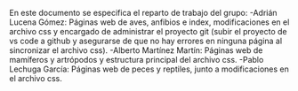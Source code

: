 En este documento se especifica el reparto de trabajo del grupo:
-Adrián Lucena Gómez: Páginas web de aves, anfibios e index, modificaciones en el archivo css y encargado de administrar el proyecto git (subir el proyecto de vs code a github y asegurarse de que no hay errores en ninguna página al sincronizar el archivo css).
-Alberto Martínez Martín: Páginas web de mamíferos y artrópodos y estructura principal del archivo css.
-Pablo Lechuga García: Páginas web de peces y reptiles, junto a modificaciones en el archivo css.
